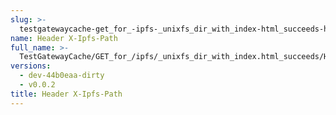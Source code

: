 ```yaml
---
slug: >-
  testgatewaycache-get_for_-ipfs-_unixfs_dir_with_index-html_succeeds-header_x-ipfs-path
name: Header X-Ipfs-Path
full_name: >-
  TestGatewayCache/GET_for_/ipfs/_unixfs_dir_with_index.html_succeeds/Header_X-Ipfs-Path
versions:
  - dev-44b0eaa-dirty
  - v0.0.2
title: Header X-Ipfs-Path
---
```


